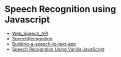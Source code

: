 # Speech Recognition using Javascript

* [Web_Speech_API](https://developer.mozilla.org/en-US/docs/Web/API/Web_Speech_API)
* [SpeechRecognition](https://developer.mozilla.org/en-US/docs/Web/API/SpeechRecognition)
* [Building-a-speech-to-text-app](https://dev.to/princejoel/building-a-speech-to-text-app-with-javascript-4a4d)
* [Speech Recognition Using Vanilla JavaScript](https://www.youtube.com/watch?v=-k-PgvbktX4)
